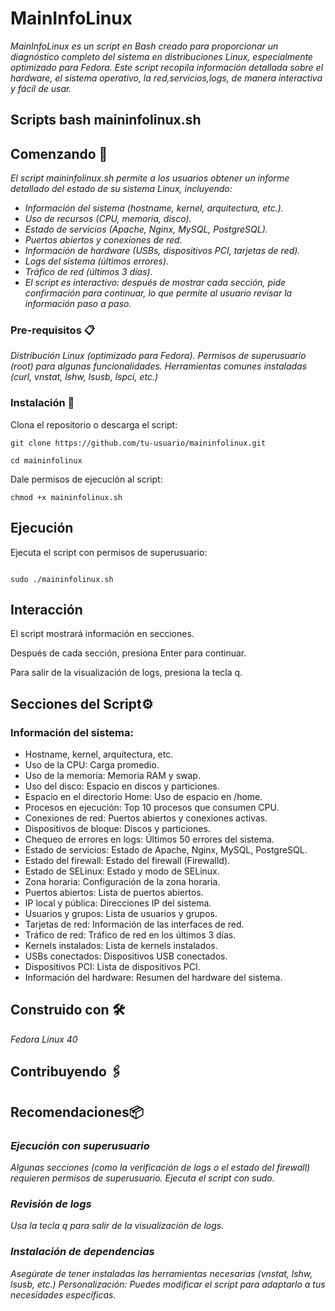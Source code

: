 # MainInfoLinux

_MainInfoLinux es un script en Bash creado para proporcionar un diagnóstico completo del sistema en distribuciones Linux, especialmente optimizado para Fedora. Este script recopila información detallada sobre el hardware, el sistema operativo, la red,servicios,logs, de manera interactiva y fácil de usar._

## Scripts bash maininfolinux.sh

## Comenzando 🚀
_El script maininfolinux.sh permite a los usuarios obtener un informe detallado del estado de su sistema Linux, incluyendo:_
* _Información del sistema (hostname, kernel, arquitectura, etc.)._</br>
* _Uso de recursos (CPU, memoria, disco)._</br>
* _Estado de servicios (Apache, Nginx, MySQL, PostgreSQL)._</br>
* _Puertos abiertos y conexiones de red._</br>
* _Información de hardware (USBs, dispositivos PCI, tarjetas de red)._</br>
* _Logs del sistema (últimos errores)._</br>
* _Tráfico de red (últimos 3 días)._</br>
* _El script es interactivo: después de mostrar cada sección, pide confirmación para continuar, lo que permite al usuario revisar la información paso a paso._</br>

### Pre-requisitos 📋

_Distribución Linux (optimizado para Fedora)._
_Permisos de superusuario (root) para algunas funcionalidades._
_Herramientas comunes instaladas (curl, vnstat, lshw, lsusb, lspci, etc.)_

### Instalación 🔧

Clona el repositorio o descarga el script:

```
git clone https://github.com/tu-usuario/maininfolinux.git

```
```
cd maininfolinux

```
Dale permisos de ejecución al script:

```
chmod +x maininfolinux.sh

```

## Ejecución 
Ejecuta el script con permisos de superusuario:

```

sudo ./maininfolinux.sh

```

## Interacción
El script mostrará información en secciones.

Después de cada sección, presiona Enter para continuar.

Para salir de la visualización de logs, presiona la tecla q.

## Secciones del Script⚙️
### Información del sistema: 
* Hostname, kernel, arquitectura, etc.
* Uso de la CPU: Carga promedio.
* Uso de la memoria: Memoria RAM y swap.
* Uso del disco: Espacio en discos y particiones.
* Espacio en el directorio Home: Uso de espacio en /home.
* Procesos en ejecución: Top 10 procesos que consumen CPU.
* Conexiones de red: Puertos abiertos y conexiones activas.
* Dispositivos de bloque: Discos y particiones.
* Chequeo de errores en logs: Últimos 50 errores del sistema.
* Estado de servicios: Estado de Apache, Nginx, MySQL, PostgreSQL.
* Estado del firewall: Estado del firewall (Firewalld).
* Estado de SELinux: Estado y modo de SELinux.
* Zona horaria: Configuración de la zona horaria.
* Puertos abiertos: Lista de puertos abiertos.
* IP local y pública: Direcciones IP del sistema.
* Usuarios y grupos: Lista de usuarios y grupos.
* Tarjetas de red: Información de las interfaces de red.
* Tráfico de red: Tráfico de red en los últimos 3 días.
* Kernels instalados: Lista de kernels instalados.
* USBs conectados: Dispositivos USB conectados.
* Dispositivos PCI: Lista de dispositivos PCI.
* Información del hardware: Resumen del hardware del sistema.

## Construido con 🛠️

_Fedora Linux 40_

## Contribuyendo 🖇️
## Recomendaciones📦
### _Ejecución con superusuario_
_Algunas secciones (como la verificación de logs o el estado del firewall) requieren permisos de superusuario._
_Ejecuta el script con sudo._</br>
### _Revisión de logs_
_Usa la tecla q para salir de la visualización de logs._</br>
### _Instalación de dependencias_
_Asegúrate de tener instaladas las herramientas necesarias (vnstat, lshw, lsusb, etc.)_
_Personalización: Puedes modificar el script para adaptarlo a tus necesidades específicas._
